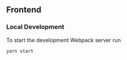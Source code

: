 ## Frontend

### Local Development
To start the development Webpack server run
```bash
yarn start
```